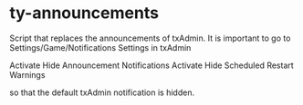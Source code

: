 # ty-announcements

Script that replaces the announcements of txAdmin.
It is important to go to Settings/Game/Notifications Settings in txAdmin

Activate Hide Announcement Notifications 
Activate Hide Scheduled Restart Warnings

so that the default txAdmin notification is hidden.
